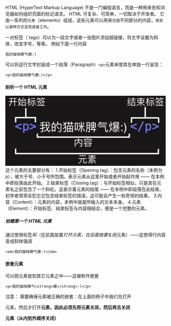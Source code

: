 
HTML (HyperText Markup Language) 不是一门编程语言，而是一种用来告知浏览器如何组织页面的标记语言。
HTML 可复杂、可简单，一切取决于开发者。
它由一系列的`元素`（elements）组成，这些元素可以用来`包围`不同部分的内容，`使其以某种方式呈现或者工作`。 

一对标签（ tags）可以为一段文字或者一张图片添加超链接，将文字设置为斜体，改变字号，等等。 例如下面一行内容
```
我的猫咪脾气爆:)
```
可以将这行文字封装成一个段落（Paragraph）`<p>`元素来使其在单独一行呈现：
```
<p>我的猫咪脾气爆:)</p>
```
#### 剖析一个 HTML 元素
![](https://raw.githubusercontent.com/huangtiancai/Html-basic-series/master/imgs/element.png)
这个元素的主要部分有：
1.开始标签（Opening tag）：包含元素的名称（本例为 p），被大于号、小于号所包围。表示元素从这里开始或者开始起作用 —— 在本例中即段落由此开始。
2.结束标签（Closing tag）：与开始标签相似，只是其在元素名之前包含了一个斜杠。这表示着元素的结尾 —— 在本例中即段落在此结束。初学者常常会犯忘记包含结束标签的错误，这可能会产生一些奇怪的结果。
3.内容（Content）：元素的内容，本例中就是所输入的文本本身。
4.元素（Element）：开始标签、结束标签与内容相结合，便是一个完整的元素。

##### 创建第一个 HTML 元素
通过使用标签<em>和</em>（在前面放置<em>打开元素，在后面放置</em>关闭元素）——这使得行内容变成斜体强调
```
<em>我的猫咪脾气爆:)</em>
```
#### 嵌套元素
可以把元素放到其它元素之中——这被称作嵌套
```
<p>我的猫咪脾气<strong>爆</strong>:)</p>
```
注意：
需要确保元素被正确的嵌套：在上面的例子中我们先打开<p>元素，然后才打开<strong>元素，因此必须先将<strong>元素关闭，然后再去关闭<p>元素（从内到外顺序关闭）